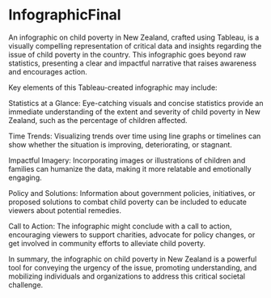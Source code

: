 # InfographicFinal
An infographic on child poverty in New Zealand, crafted using Tableau, is a visually compelling representation of critical data and insights regarding the issue of child poverty in the country. This infographic goes beyond raw statistics, presenting a clear and impactful narrative that raises awareness and encourages action.

Key elements of this Tableau-created infographic may include:

Statistics at a Glance: Eye-catching visuals and concise statistics provide an immediate understanding of the extent and severity of child poverty in New Zealand, such as the percentage of children affected.

Time Trends: Visualizing trends over time using line graphs or timelines can show whether the situation is improving, deteriorating, or stagnant.

Impactful Imagery: Incorporating images or illustrations of children and families can humanize the data, making it more relatable and emotionally engaging.

Policy and Solutions: Information about government policies, initiatives, or proposed solutions to combat child poverty can be included to educate viewers about potential remedies.

Call to Action: The infographic might conclude with a call to action, encouraging viewers to support charities, advocate for policy changes, or get involved in community efforts to alleviate child poverty.

In summary, the infographic on child poverty in New Zealand is a powerful tool for conveying the urgency of the issue, promoting understanding, and mobilizing individuals and organizations to address this critical societal challenge.
